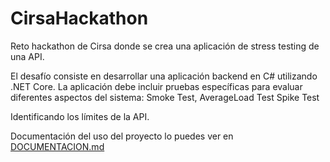 # CirsaHackathon
Reto hackathon de Cirsa donde se crea una aplicación de stress testing de una API. 

El desafío consiste en desarrollar una aplicación backend en C# utilizando .NET Core. La aplicación debe incluir pruebas específicas para evaluar diferentes aspectos del sistema: 
  Smoke Test, 
  AverageLoad Test
  Spike Test

Identificando los límites de la API.

Documentación del uso del proyecto lo puedes ver en [DOCUMENTACION.md](DOCUMENTACION.md)
